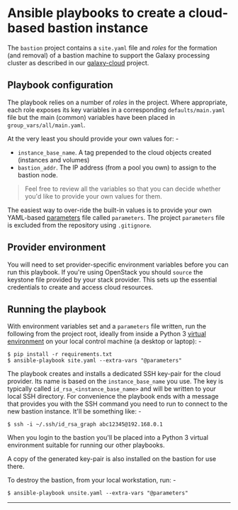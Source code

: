 # Ansible playbooks to create a cloud-based bastion instance
The `bastion` project contains a `site.yaml` file and _roles_
for the formation (and removal) of a bastion machine to support the
Galaxy processing cluster as described in our [galaxy-cloud] project.

## Playbook configuration
The playbook relies on a number of _roles_ in the project. Where appropriate,
each role exposes its key variables in a corresponding `defaults/main.yaml`
file but the main (common) variables have been placed in
`group_vars/all/main.yaml`.

At the very least you should provide your own values for: -

-   `instance_base_name`. A tag prepended to the cloud objects created
    (instances and volumes)
-   `bastion_addr`. The IP address (from a pool you own) to assign to the
    bastion node.

>   Feel free to review all the variables so that you can decide whether
    you'd like to provide your own values for them.  

The easiest way to over-ride the built-in values is to provide your
own YAML-based [parameters] file called `parameters`. The project `parameters`
file is excluded from the repository using `.gitignore`.

## Provider environment
You will need to set provider-specific environment variables before you
can run this playbook. If you're using OpenStack you should `source` the
keystone file provided by your stack provider. This sets up the essential
credentials to create and access cloud resources.
    
## Running the playbook
With environment variables set and a `parameters` file written,
run the following from the project root, ideally from inside a Python 3
[virtual environment] on your local control machine (a desktop or laptop): -

    $ pip install -r requirements.txt
    $ ansible-playbook site.yaml --extra-vars "@parameters"

The playbook creates and installs a dedicated SSH key-pair for the cloud
provider. Its name is based on the `instance_base_name` you use. The key is
typically called `id_rsa_<instance_base_name>` and will be written to
your local SSH directory. For convenience the playbook ends with a message
that provides you with the SSH command you need to run to connect to the
new bastion instance. It'll be something like: -

    $ ssh -i ~/.ssh/id_rsa_graph abc12345@192.168.0.1

When you login to the bastion you'll be placed into a Python 3
virtual environment suitable for running our other playbooks.

A copy of the generated key-pair is also installed on the bastion for use
there.

To destroy the bastion, from your local workstation, run: -

    $ ansible-playbook unsite.yaml --extra-vars "@parameters"

---

[galaxy-cloud]: https://github.com/InformaticsMatters/ansible-galaxy-cloud
[parameters]: https://docs.ansible.com/ansible/latest/user_guide/playbooks_variables.html#passing-variables-on-the-command-line
[virtual environment]: https://docs.python.org/3/tutorial/venv.html
